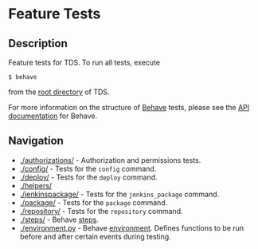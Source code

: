 # Feature Tests

## Description
Feature tests for TDS.  To run all tests, execute
```
$ behave
```
from the [root directory](./..) of TDS.

For more information on the structure of
<a href="//pythonhosted.org/behave/" target="_blank">Behave</a>
tests, please see the
<a href="//pythonhosted.org/behave/api.html" target="_blank">API
documentation</a> for Behave.

## Navigation
* [./authorizations/](./authorizations/) -
Authorization and permissions tests.
* [./config/](./config/) -
Tests for the `config` command.
* [./deploy/](./deploy/) -
Tests for the `deploy` command.
* [./helpers/](./helpers/)
* [./jenkinspackage/](./jenkinspackage/) -
Tests for the `jenkins_package` command.
* [./package/](./package/) -
Tests for the `package` command.
* [./repository/](./repository/) -
Tests for the `repository` command.
* [./steps/](./steps/) -
Behave <a href="http://pythonhosted.org/behave/api.html#step-functions"
target="_blank">steps</a>.
* [./environment.py](./environment.py) -
Behave
<a href="http://pythonhosted.org/behave/api.html#environment-file-functions"
target="_blank">environment</a>.
Defines functions to be run before and after certain events during testing.
